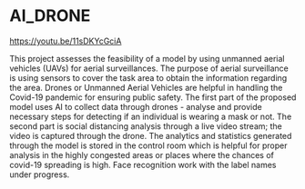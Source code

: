 # AI_DRONE

https://youtu.be/11sDKYcGciA

This project assesses the feasibility of a model by using unmanned aerial vehicles (UAVs) for aerial surveillances. The purpose of aerial surveillance is using sensors to cover the task
area to obtain the information regarding the area. Drones or Unmanned Aerial Vehicles are helpful in handling the Covid-19 pandemic for ensuring public safety. The first part of the proposed model uses AI to collect data through
drones - analyse and provide necessary steps for detecting if an individual is wearing a mask or not. The second part is social distancing analysis through a live video stream; the video is
captured through the drone. The analytics and statistics generated through the model is stored in the control room which is helpful for proper analysis in the highly congested areas or places
where the chances of covid-19 spreading is high. Face recognition work with the label names under progress.
